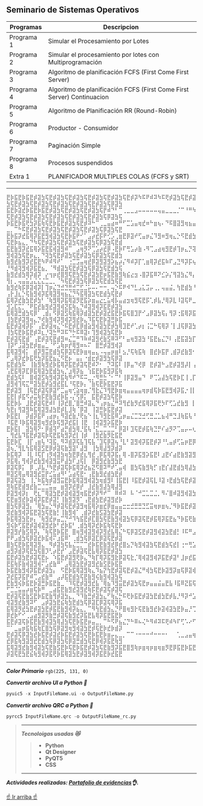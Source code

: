 ## Seminario de Sistemas Operativos
<!--
![Cj bailando reggaeton](https://user-images.githubusercontent.com/92269511/217409180-695771e3-6c8c-4150-8669-c933a0676868.gif)
-->
| Programas | Descripcion |
| --- | --- |
| Programa 1 | Simular el Procesamiento por Lotes |
| Programa 2 | Simular el procesamiento por lotes con Multiprogramación |
| Programa 3 | Algoritmo de planificación FCFS (First Come First Server) |
| Programa 4 | Algoritmo de planificación FCFS (First Come First Server) Continuacion |
| Programa 5 | Algoritmo de Planificación RR (Round-Robin) |
| Programa 6 | Productor - Consumidor |
| Programa 7 | Paginación Simple |
| Programa 8 | Procesos suspendidos |
| Extra 1 | PLANIFICADOR MULTIPLES COLAS (FCFS y SRT) |

---


⣟⡷⣯⣟⡷⣯⣟⡾⣽⣳⢯⣟⡾⣽⣳⢯⣟⡾⣽⣳⢯⣟⡾⣽⣳⢯⣟⡾⣽⣳⢯⣟⡾⡽⠳⠯⠟⠾⠽⠳⠯⢟⡾⣽⣳⢯⣟⡾⣽⣳⢯⣟⡾⣽⣳⢯⣟⡾⣽⣳⢯⣟⡾⣽⣳⢯⣟⡾⣽⣳⢯⣟⡾⣽⣳⢯⡿⣽⣳
⣯⣟⡷⣽⣞⡷⣯⣟⡷⣯⣟⡾⣽⣳⢯⣟⡾⣽⣳⢯⣟⡾⣽⣳⢯⡟⠾⠙⠃⠉⢀⣀⣀⣠⠤⠤⠤⠤⠤⢤⣤⣀⣀⣀⡈⠉⠘⠛⠳⢯⣟⡾⣽⣳⢯⣟⡾⣽⣳⢯⣟⡾⣽⣳⢯⣟⡾⣽⣳⢯⣟⡾⣽⣳⢯⡿⣽⣳⢯
⡷⣯⣟⡷⣯⢟⣳⡽⣯⢷⢯⣟⡷⣯⣟⡾⣽⣳⢯⣟⡾⠽⠓⠉⢀⣀⣤⣴⠶⠛⠋⣉⣡⣤⢶⣞⠶⠓⣶⢦⠄⠙⠯⣿⣽⣻⢶⣦⣤⣀⡀⠉⠓⠯⣟⡾⣽⣳⢯⣟⡾⣽⣳⢯⣟⡾⣽⣳⢯⣟⡾⣽⣳⢯⡿⣽⣳⢯⣟
⣟⡷⣯⡽⣞⣯⢿⡽⣯⣟⣻⢾⣽⣳⢯⣟⡷⣯⠟⠊⠁⣠⡴⣞⡯⠟⢊⡡⢀⣶⣟⡿⣽⠞⢋⣤⡶⣌⠹⣻⠶⣻⢶⣄⡑⠫⣟⣾⣳⢯⣟⡷⣦⣄⡀⠙⠳⢯⣟⡾⣽⣳⢯⣟⡾⣽⣳⢯⣟⡾⣽⣳⢯⡿⣽⣳⢯⣟⣾
⣯⣟⣷⣻⡽⣞⣯⢿⡵⣯⣟⣯⢾⣽⣻⠾⠉⠀⣠⢶⡻⠝⢉⣡⡴⣞⡿⠠⣟⡷⠏⢛⣡⡴⣷⠠⠻⢉⣠⣴⢶⣻⣟⡾⢹⡶⣄⡙⢽⣻⢾⣽⣳⢯⣟⡶⣄⡀⠙⢽⣳⢯⣟⡾⣽⣳⢯⣟⡾⣽⣳⢯⡿⣽⣳⢯⣟⣾⣳
⣷⣻⣞⣷⣻⡽⣞⣯⣟⠳⠟⠾⠻⠞⠁⠀⢐⣉⣩⣤⢶⣞⡿⣽⣻⣽⣻⡵⣦⡴⡌⠻⠾⡽⡏⢁⣶⢿⡽⣞⣯⠷⠏⣠⣙⠻⡽⡯⢦⡘⠻⣾⢽⣻⢾⡽⣯⣟⣦⡀⠈⠻⣾⣽⣳⢯⣟⡾⣽⣳⢯⡿⣽⣳⢯⣟⣾⣳⢯
⣷⣻⣞⣾⣳⢿⡽⣾⡽⠀⡔⢲⡶⣞⣿⣻⢯⣟⣳⢯⣟⡾⣽⣳⣟⡶⣯⣟⣷⣻⢷⣮⣔⣲⠠⣿⡽⣯⠿⠝⣊⡵⡌⢻⣽⣳⣌⠻⡄⢻⡆⡀⢤⣤⣥⣡⣌⣌⣌⣉⣀⡀⠈⠳⢯⣟⡾⣽⣳⢯⡿⣽⣳⢯⣟⣾⣳⢯⣟
⣷⣻⣞⢷⡯⡿⣽⢾⡽⡇⢹⡶⣌⣙⣚⣙⣛⣚⣉⣋⣈⡥⠤⠄⠒⠒⡀⢤⡑⠯⠟⠺⠙⣃⣠⣅⣩⡤⢀⡀⢤⣤⣬⡀⢳⣟⣾⣳⠘⢠⡗⣸⣆⡑⢯⣷⣻⢾⡽⣯⢿⣽⣻⢶⣦⣌⡙⠳⣯⢿⣽⣳⢯⣟⣾⣳⢯⣟⡾
⣯⢿⡽⣞⣷⣳⣟⡾⣳⠃⠈⢷⣻⢿⡽⣯⢿⣽⡻⣟⣯⡵⣶⣤⣔⣂⣥⢾⡧⣤⣴⣲⢶⣻⢯⣟⡯⢁⡾⣧⡘⢿⡽⣇⠸⣽⢯⠟⣀⢺⣡⣏⣍⡁⠈⠟⣯⣞⣷⣻⣞⣽⣻⢾⣝⣯⢷⣄⡙⠾⣽⣻⢾⡽⣯⣟⡾⣽⣳
⣯⢿⣽⣛⣾⣳⢯⡿⠁⢀⣾⡄⠫⡿⣽⣫⢷⣯⢿⡽⣾⣽⣳⣟⡾⣽⣞⣯⣟⡷⣯⢯⣿⣹⡟⠊⣠⡿⣽⣳⢯⡄⢻⡽⢐⣯⢿⡽⣯⢸⣳⣟⡾⣽⣻⢶⣄⡙⢞⣷⣻⢾⡽⣻⢾⡽⣻⣞⡷⣄⠹⣯⢯⣟⡷⣽⣛⡷⣯
⣯⣟⡾⣽⢾⡽⡯⠁⢠⣟⡾⣽⢶⣌⠑⠯⣟⡾⣏⡿⣾⣵⣻⢾⣽⣳⣟⡾⣳⢿⣹⣟⠞⢁⡴⡆⢨⣉⠓⢯⢿⡽⠈⡇⣸⢯⡿⣽⣳⢸⣳⢯⣟⡷⣯⣟⡾⠽⣆⡘⢽⣓⠛⠽⠯⠙⡓⠯⠿⣽⠆⢹⣻⢾⣽⣳⢯⣟⡷
⣟⡾⣽⢯⣟⣾⠁⢠⣟⡾⣽⢯⣟⣾⣻⠶⣌⣉⠛⠹⠷⠾⣽⣻⢞⣷⣫⠿⠽⠋⠃⣤⢶⣻⣽⣳⠘⣯⣟⣦⣌⡙⠇⢠⣟⣯⣽⣳⡏⢸⡽⠋⣨⣽⣳⣟⡾⣶⣤⣁⠈⠋⣡⢷⡶⡞⢿⣻⠶⠦⠍⠀⣿⣛⡾⣽⣻⢾⡽
⣯⢿⣽⣻⢾⡅⠀⣾⡽⣻⣭⣟⣾⣳⢯⡿⣽⢯⣟⡷⣶⢶⣤⣄⠠⢤⣤⡶⣶⠇⣢⡘⢯⢷⣯⢷⠀⣿⣞⡷⣯⡟⢀⣾⡽⣞⣷⣻⠂⠋⣠⢿⡽⣞⡷⣯⢟⣳⡽⣯⣟⣦⣌⠫⣟⡦⠀⣤⡄⠐⣾⣖⡾⣽⣻⣳⢯⡿⣽
⣯⣟⣾⣳⠯⠀⢸⣷⣻⢷⣻⣞⡷⣯⢿⡽⣯⣟⡾⣽⢯⣟⠾⠝⠂⠀⡙⠽⣯⠇⢸⡿⣤⠙⢞⡿⠀⣟⡾⣽⠓⣠⣟⡾⣽⣻⡼⡇⢠⢡⣟⣯⢿⡽⣏⡿⣯⢿⣽⣳⣟⣾⣳⢦⡈⣰⢿⡽⣦⠀⢱⣯⣟⡷⣯⣻⡽⣯⢷
⣟⣾⣳⢯⠇⠀⣿⢾⣽⣫⢷⣻⢾⡽⣯⢷⠻⠞⠙⠯⠭⣀⡐⠻⣛⣓⠈⠂⠉⠃⢸⡿⣽⣻⣤⠙⠀⠟⢉⣡⣼⣳⢯⣟⡷⣏⢸⢀⡏⣼⣻⢾⢹⢯⣍⠛⣽⣳⣟⡾⣵⣻⣞⣯⣇⠘⢯⣟⡷⡄⠈⣷⢯⣟⡷⣯⣟⡽⣯
⣟⡾⣽⣻⠀⢸⢯⣟⡾⣽⢯⡿⣽⠋⣉⣤⢶⢊⣵⢶⣶⡈⢻⣗⣌⠹⢻⣟⡷⣶⢶⣤⣤⣤⣤⢶⡶⣾⢯⡷⣯⣟⣻⢾⡽⣯⡐⢸⡇⣯⣟⡇⡾⣯⠫⡴⣭⢷⡯⣟⣷⣻⣞⡷⣯⠠⡌⢫⡿⡅⠀⣯⣟⡾⣽⣳⢯⣟⡷
⣯⣟⡷⡧⠀⣸⣟⡾⣽⢯⣟⠾⠇⢸⡽⣞⣿⡈⣿⣛⠾⣽⣄⠙⢠⡶⣦⣌⠛⠽⢻⣞⣷⡻⣞⣯⢿⡽⣯⢟⡳⠏⢋⣡⣞⣷⣻⠀⡇⢳⣟⡆⢻⣽⣻⠷⣯⢿⣽⣻⣼⣳⣟⡾⣇⣸⢷⠈⡿⣽⠀⢸⣽⣛⡷⣯⣟⡾⣽
⡷⣯⣟⡇⠀⡽⣾⡽⣯⠟⢠⣴⡶⡄⠻⣽⣞⣷⡘⢟⣦⠑⢸⣆⠹⣻⣗⣯⠿⣡⡶⣤⣌⣉⣙⣚⢋⣛⣈⣁⣦⢼⠛⣙⣸⢷⣯⢧⠘⠸⣯⣟⠸⡷⣯⢿⣽⣻⢶⣻⣞⡷⢯⣻⡽⣞⣯⡇⢸⣟⠀⢸⢾⣽⣻⡵⣯⣟⡷
⣟⡷⣯⡇⠀⣽⣳⢿⠝⠂⡿⣾⢽⠋⣴⡛⣾⣳⢿⡘⣯⢧⠘⣍⣀⣉⣈⣉⠃⡿⣽⠇⣹⢯⣟⡾⣯⢷⣙⡛⠎⣴⡻⠝⢉⣤⡤⠤⢆⡀⢻⣞⣧⠹⣯⣟⡾⣽⢯⡷⢯⣟⣯⢷⣻⡽⣞⡇⢸⡾⠀⢸⣻⣞⣷⡻⣗⣯⣟
⣯⣟⡷⣏⠀⢸⡏⢠⣶⢧⠘⢽⣯⡀⠻⠽⣾⡽⢯⣧⢹⢯⣧⠈⣹⢯⡿⣽⢦⠘⣇⠃⣽⣻⢾⡽⣯⣟⡾⡽⠘⢃⣤⡾⢋⣥⡶⣟⡿⣽⢦⡈⢻⣇⢳⣯⢿⣽⣫⣟⡿⡾⣽⢯⣷⣻⣽⠃⣼⣻⠀⢸⣳⢿⣼⣻⡽⣾⡽
⡷⣯⢿⡽⠀⠸⣇⠸⢯⡏⢰⡻⢾⣽⣳⢶⣳⣟⡿⣞⣆⢻⣞⢀⡿⣯⢿⡽⣯⡄⢿⠠⣿⡽⣯⣻⡵⣯⣟⠇⣰⣟⠎⣴⣟⣷⣻⣽⣻⡽⣯⢿⡄⢻⢾⡽⣞⣷⣻⢾⣽⣻⣭⠟⣼⣳⠏⣰⢯⡇⠀⡿⣽⣻⣞⣷⣻⣳⣟
⡿⣽⢯⡿⡅⠀⡿⢀⡼⣧⡘⠳⣟⡾⣽⢯⡷⣯⢿⡽⣞⣦⣝⠫⣿⠽⠛⠞⢁⣤⢾⠀⣿⣳⢯⣷⣻⢷⡋⢰⣟⡎⣼⣟⣾⣳⢿⣼⣳⠿⣽⣫⢿⣤⢿⣽⣻⣞⣭⡟⣊⣥⣴⠻⠃⣡⣴⢯⣟⠂⢠⣟⣷⣻⣞⣾⣳⣟⡾
⡿⣽⢯⣽⣳⠀⢸⡈⠷⣯⢷⡾⣽⣻⣭⣟⡷⣯⢿⣽⣻⢾⣽⣳⢶⣾⣻⠇⢸⣯⣟⡇⠸⣯⣟⡾⣽⢯⣇⠸⣽⠰⣟⣾⣳⢯⣟⡾⣽⣻⢷⣯⣟⣾⣻⣞⣷⣉⣈⣉⣥⣤⠀⣶⣻⡽⣞⡿⡞⠀⣸⣞⣷⣻⣼⣳⢿⣼⣻
⡿⣽⣻⢾⡽⡆⠀⢟⣆⠉⢿⣽⣳⣟⡾⣽⢾⣽⣻⢶⣯⣟⡾⡽⠻⠞⠉⠀⠿⠾⠽⠀⠧⠈⠚⣉⣁⣉⣈⡀⠻⠌⣿⠾⣽⣻⢾⣽⣳⢯⣟⣶⣻⣞⡷⣽⢾⡽⣯⣟⡾⣽⡃⢸⣷⣻⣽⡻⠁⢠⣟⣾⣳⣟⡾⣽⣻⣞⡷
⣿⣳⢯⡿⣽⣻⡄⠈⢿⣳⣤⡑⠻⡾⣽⢯⣟⡾⣽⣻⢶⣯⢿⡵⣶⣞⡿⣶⣤⣤⣒⣒⣚⣛⣛⣙⣋⣭⢶⡶⣶⢦⡈⠻⡷⣯⣟⡾⣽⣻⣞⣷⣻⢾⡽⣯⣟⣽⣳⢯⣟⣷⡃⢸⣷⣻⢾⠁⢀⣾⡽⣞⣷⣫⣽⣳⣟⡾⣽
⡷⣯⢿⣽⣳⣟⡶⡄⠈⢷⣻⣞⡶⣤⣉⡙⠚⠹⢳⣯⣟⡾⣏⣿⣳⢯⣟⣷⣻⢾⣽⣳⢯⡿⣽⢯⣟⡾⣯⢿⡽⣯⣟⣦⠙⡷⣯⢟⣷⣻⢮⡷⢋⣯⣟⡾⣽⢾⣽⣻⣞⡷⠃⣞⡷⣯⠃⢀⣾⣳⢿⡽⣞⡷⣯⢷⢯⣟⡷
⡿⣽⣻⡞⣷⣫⢿⡽⡄⠈⢷⢯⣟⡷⣯⣟⠀⣿⢶⣻⢾⣽⣻⢾⡽⣻⣞⣧⢿⣌⠓⢯⡿⣽⣫⣟⡾⣽⣻⢾⣽⣳⣟⣾⡃⠸⠯⠛⣠⡟⠟⣠⣾⣳⢯⡿⣽⣞⡷⣯⢾⠍⣰⣯⠿⠁⢀⣾⣳⢯⡿⣽⣏⡿⣽⢯⣟⡾⣽
⣿⣳⢯⣟⡷⣯⢿⣽⣻⣄⠀⠻⡾⣽⣳⢯⣧⣌⣉⡉⠉⣞⡷⣯⣟⣷⣻⣞⡿⣞⣿⣢⡙⢷⣻⢾⣽⣳⢯⣟⣾⣳⢯⣞⡇⢐⠒⢛⣡⣴⣻⡽⣾⡽⢯⣟⣳⢯⣿⡹⢃⡴⣟⡞⠁⣠⣟⡾⣽⢯⣟⣧⢿⡽⣯⣟⡾⣽⣳
⣯⣟⡾⣽⣳⣟⡾⣽⢯⣟⡦⠀⠱⣯⣟⡾⣽⣻⢟⡷⣄⠙⢷⡏⢿⡽⣯⣻⣗⡿⣽⢯⣗⡈⢿⢾⣽⣻⢾⡽⣯⣟⡾⣽⠃⣸⡶⣞⣯⣟⣯⢷⡯⣷⢾⣽⣻⢾⠍⣡⣞⣷⠛⠁⣠⢿⣽⣳⣟⡾⣽⣻⣞⣷⣫⣟⡷⣯⣟
⡷⣯⣟⣷⣻⢾⡽⣯⣟⡾⣽⣳⡄⠀⠫⣟⡷⣯⢿⣽⣻⢷⣄⠹⣦⡝⢳⣟⡾⣽⢯⣟⡾⣽⣌⠛⢾⣳⢯⣟⡷⣽⣻⡽⣶⢯⡿⣽⢾⡽⣞⣯⡽⣯⡟⠾⢉⣠⣞⣷⠛⠀⣠⡼⣯⣟⣾⣳⢯⣟⣷⣻⢮⣷⣻⢾⣽⣳⢯
⣟⣷⣻⢮⡷⣯⣟⡷⣽⣛⡷⣯⣟⣷⣀⠈⠹⢯⣟⡾⣽⣻⣞⣧⠈⢿⣦⠹⣻⣭⣟⡾⣽⣳⢯⣟⡶⣤⣤⣬⣤⣟⣧⠸⣯⠿⣝⣯⢯⠋⣉⣈⣥⣤⡴⣶⢯⡷⠛⠀⣀⣴⣯⣟⣷⣻⣞⣽⣻⣞⢷⡯⣟⡾⣽⢯⡾⣽⢯
⣟⡾⣽⢯⣟⣷⣫⣟⡷⣯⣟⣷⢻⡾⣽⣳⣄⡀⠙⠹⣷⣛⡾⣽⣳⣄⠋⢷⣌⡓⠯⢟⡷⣯⣟⡾⣽⣳⣟⣾⣳⣟⡾⣧⡘⠻⡽⠚⣡⢾⣽⣻⣞⣷⣻⠽⠋⠀⣠⡾⣽⣳⣟⣮⢷⣳⣟⣾⣳⢯⡿⣽⣏⡿⣽⢯⢿⡽⣯
⣯⢿⣽⡻⣞⣳⣟⡾⣽⣳⣟⡾⣯⣟⣷⣻⢾⡽⣦⣄⡀⠉⠻⢳⣟⣾⣳⣄⡙⠟⣿⢶⣻⡗⢯⣟⣷⣻⣞⡷⣽⢾⣽⣳⣟⡷⣤⡘⢉⡿⣞⡷⠋⠊⢀⣠⣴⣻⣽⡻⣷⣛⡾⣽⢯⣷⣻⣞⡽⣯⣟⣧⢿⡽⣯⣟⣯⣟⡷
⣯⣟⡾⣽⢯⡷⣯⣟⣷⣻⢾⣽⣳⢿⣼⣳⢯⣟⡷⣯⣟⡶⣤⣀⡀⠉⠓⠫⠟⣦⣌⡙⠓⠿⠦⢌⠓⠻⠾⠽⠯⢟⠾⠳⠏⢋⠡⠔⠋⠉⠁⣀⣤⡶⣯⢷⣯⢷⣏⣿⣳⢯⡿⣽⣻⢶⣻⢾⣽⣳⣟⡾⢯⣟⡷⣞⡷⣾⡽
⣟⡾⣽⢯⡿⣽⣳⣞⡷⣯⣟⡾⣽⣞⡷⣯⣟⡾⣽⣳⢯⣟⡷⣯⣟⡷⣶⡤⣄⣀⡀⠉⠉⠐⠒⠒⠒⠚⠒⠒⠒⠂⠀⠀⢁⣀⣠⣤⢶⣞⡿⣯⢷⣻⣽⣻⣞⣟⣾⣳⢯⡿⣽⣳⢯⡿⣽⣛⣾⣳⢯⣟⡿⢾⡽⣯⣟⢷⣻
⣯⢿⣽⣻⣞⣷⣻⢾⣽⣳⢯⣟⣷⣫⣟⡷⢯⣟⡷⣯⣟⡾⣽⣳⢯⣟⣷⣻⡽⣯⣟⣿⣻⢷⡶⣶⢶⡶⣶⢶⣶⡻⣟⡿⣯⣟⡷⣯⣟⡾⣽⢯⣟⣳⣟⣮⢷⣻⢾⡽⣯⢟⡷⣯⢿⣽⣳⣟⡾⣽⣻⢾⡽⣯⣟⡷⣞⣯⣟

---

***Color Primario*** `rgb(225, 131, 0)`

***Convertir archivo UI a Python 🤙***
```Python
pyuic5 -x InputFileName.ui -o OutputFileName.py
```
***Convertir archivo QRC a Python 🤙***
```Python
pyrcc5 InputFileName.qrc -o OutputFileName_rc.py
```
>---
> ***Tecnoloigas usadas 😻***
>> - **Python**
>> - **Qt Designer**
>> - **PyQT5**
>> - **CSS**
> ---
***Actividades realizadas: [Portafolio de evidencias](https://null/)👌.***

[☝️ Ir arriba ☝️](#seminario-de-sistemas-operativos)
